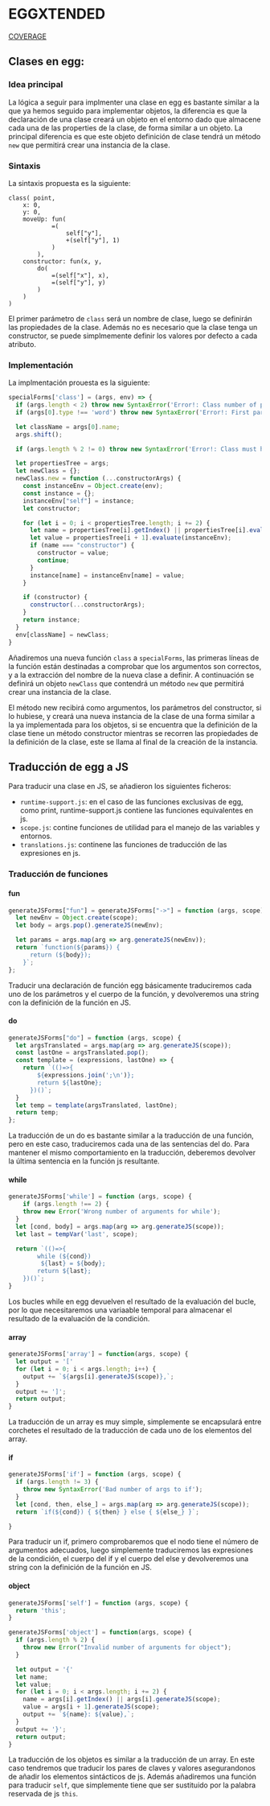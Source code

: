 # EGGXTENDED

[COVERAGE](../coverage/lcov-report/)


## Clases en egg:

### Idea principal

La lógica a seguir para implmenter una clase en egg es bastante similar a la que ya hemos seguido para implementar objetos, la diferencia es que la declaración de una clase creará un objeto en el entorno dado que almacene cada una de las properties de la clase, de forma similar a un objeto. La principal diferencia es que este objeto definición de clase tendrá un método `new` que permitirá crear una instancia de la clase.

### Sintaxis
La sintaxis propuesta es la siguiente: 

```egg
class( point, 
    x: 0,
    y: 0, 
    moveUp: fun(
            =(
                self["y"],
                +(self["y"], 1)
            )                
        ),
    constructor: fun(x, y, 
        do(
            =(self["x"], x),
            =(self["y"], y)
        )
    )
)
```

El primer parámetro de `class` será un nombre de clase, luego se definirán las propiedades de la clase.
Además no es necesario que la clase tenga un constructor, se puede simplmemente definir los valores por defecto a cada atributo.

### Implementación
La implmentación prouesta es la siguiente: 

```js	
specialForms['class'] = (args, env) => {
  if (args.length < 2) throw new SyntaxError('Error!: Class number of parameters must be at least 2');
  if (args[0].type !== 'word') throw new SyntaxError('Error!: First parameter must be a word');

  let className = args[0].name;
  args.shift();

  if (args.length % 2 != 0) throw new SyntaxError('Error!: Class must have pairs of property names and property values');

  let propertiesTree = args;
  let newClass = {};
  newClass.new = function (...constructorArgs) {
    const instanceEnv = Object.create(env);
    const instance = {};
    instanceEnv["self"] = instance;
    let constructor;

    for (let i = 0; i < propertiesTree.length; i += 2) {
      let name = propertiesTree[i].getIndex() || propertiesTree[i].evaluate(instanceEnv);      
      let value = propertiesTree[i + 1].evaluate(instanceEnv);
      if (name === "constructor") {
        constructor = value;
        continue;
      }
      instance[name] = instanceEnv[name] = value;
    }

    if (constructor) {
      constructor(...constructorArgs);      
    }
    return instance;
  }
  env[className] = newClass;
}
```

Añadiremos una nueva función `class` a `specialForms`, las primeras líneas de la función están destinadas a comprobar que los argumentos son correctos, y a la extracción del nombre de la nueva clase a definir. A continuación se definirá un objeto `newClass` que contendrá un método `new` que permitirá crear una instancia de la clase.

El método new recibirá como argumentos, los parámetros del constructor, si lo hubiese, y creará una nueva instancia de la clase de una forma similar a la ya implementada para los objetos, si se encuentra que la definición de la clase tiene un método constructor mientras se recorren las propiedades de la definición de la clase, este se llama al final de la creación de la instancia.


## Traducción de egg a JS
Para traducir una clase en JS, se añadieron los siguientes ficheros: 

- `runtime-support.js`: en el caso de las funciones exclusivas de egg, como print, runtime-support.js contiene las funciones equivalentes en js.
- `scope.js`: contine funciones de utilidad para el manejo de las variables y entornos.
- `translations.js`: continene las funciones de traducción de las expresiones en js.

### Traducción de funciones

#### fun

```javascript
generateJSForms["fun"] = generateJSForms["->"] = function (args, scope) {
  let newEnv = Object.create(scope);
  let body = args.pop().generateJS(newEnv);

  let params = args.map(arg => arg.generateJS(newEnv));
  return `function(${params}) { 
      return (${body});     
    }`;
};
```

Traducir una declaración de función egg básicamente traduciremos cada uno de los parámetros y el cuerpo de la función, y devolveremos una string con la definición de la función en JS.

#### do 

```javascript
generateJSForms["do"] = function (args, scope) {
  let argsTranslated = args.map(arg => arg.generateJS(scope));
  const lastOne = argsTranslated.pop();
  const template = (expressions, lastOne) => {
    return `(()=>{
        ${expressions.join(';\n')};
        return ${lastOne};
      })()`;
  }
  let temp = template(argsTranslated, lastOne);
  return temp;
};
```

La traducción de un do es bastante similar a la traducción de una función, pero en este caso, traduciremos cada una de las sentencias del do. Para mantener el mismo comportamiento en la traducción, deberemos devolver la última sentencia en la función js resultante.

#### while

```javascript
generateJSForms['while'] = function (args, scope) {
    if (args.length !== 2) {
    throw new Error('Wrong number of arguments for while');
  }
  let [cond, body] = args.map(arg => arg.generateJS(scope));
  let last = tempVar('last', scope);

  return `(()=>{
        while (${cond}) 
         ${last} = ${body};
        return ${last};
    })()`;
}
```

Los bucles while en egg devuelven el resultado de la evaluación del bucle, por lo que necesitaremos una variaable temporal para almacenar el resultado de la evaluación de la condición. 

#### array

```js
generateJSForms['array'] = function(args, scope) {
  let output = '['
  for (let i = 0; i < args.length; i++) {
    output += `${args[i].generateJS(scope)},`;
  }
  output += ']';
  return output;
}
```

La traducción de un array es muy simple, simplemente se encapsulará entre corchetes el resultado de la traducción de cada uno de los elementos del array.

#### if 
```js
generateJSForms['if'] = function (args, scope) {
  if (args.length != 3) {
    throw new SyntaxError('Bad number of args to if');
  }
  let [cond, then, else_] = args.map(arg => arg.generateJS(scope));
  return `if(${cond}) { ${then} } else { ${else_} }`;

}
```
Para traducir un if, primero comprobaremos que el nodo tiene el número de argumentos adecuados, luego simplemente traduciremos las expresiones de la condición, el cuerpo del if y el cuerpo del else y devolveremos una string con la definición de la función en JS.

#### object

```js
generateJSForms['self'] = function (args, scope) {
  return 'this';
}

generateJSForms['object'] = function(args, scope) {
  if (args.length % 2) {
    throw new Error("Invalid number of arguments for object");
  }

  let output = '{'
  let name;
  let value;
  for (let i = 0; i < args.length; i += 2) {
    name = args[i].getIndex() || args[i].generateJS(scope);
    value = args[i + 1].generateJS(scope);
    output += `${name}: ${value},`;
  }
  output += '}';
  return output;
}
```

La traducción de los objetos es similar a la traducción de un array. En este caso tendremos que traducir los pares de claves y valores asegurandonos de añadir los elementos sintácticos de js. 
Además añadiremos una función para traducir `self`, que simplemente tiene que ser sustituido por la palabra reservada de js `this`.